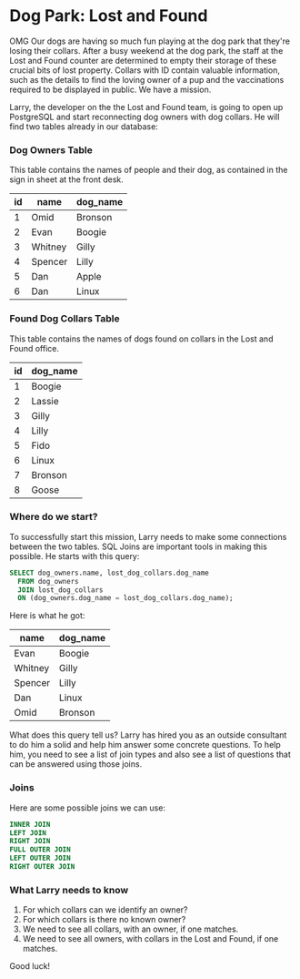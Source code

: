 # Dog Park: Lost and Found

OMG Our dogs are having so much fun playing at the dog park that they're losing their collars. After a busy weekend at the dog park, the staff at the Lost and Found counter are determined to empty their storage of these crucial bits of lost property. Collars with ID contain valuable information, such as the details to find the loving owner of a pup and the vaccinations required to be displayed in public. We have a mission.

Larry, the developer on the the Lost and Found team, is going to open up PostgreSQL and start reconnecting dog owners with dog collars. He will find two tables already in our database:

### Dog Owners Table

This table contains the names of people and their dog, as contained in the sign in sheet at the front desk.

| id |  name   | dog_name
|----|---------|----------
|  1 | Omid    | Bronson
|  2 | Evan    | Boogie
|  3 | Whitney | Gilly
|  4 | Spencer | Lilly
|  5 | Dan     | Apple
|  6 | Dan     | Linux

### Found Dog Collars Table

This table contains the names of dogs found on collars in the Lost and Found office.

| id | dog_name  
|----|----------  
|  1 | Boogie  
|  2 | Lassie  
|  3 | Gilly  
|  4 | Lilly  
|  5 | Fido  
|  6 | Linux  
|  7 | Bronson  
|  8 | Goose  

### Where do we start?

To successfully start this mission, Larry needs to make some connections between the two tables. SQL Joins are important tools in making this possible. He starts with this query:

```SQL  
SELECT dog_owners.name, lost_dog_collars.dog_name  
  FROM dog_owners  
  JOIN lost_dog_collars  
  ON (dog_owners.dog_name = lost_dog_collars.dog_name);
```

Here is what he got:

|  name   | dog_name
|---------|----------
| Evan    | Boogie
| Whitney | Gilly
| Spencer | Lilly
| Dan     | Linux
| Omid    | Bronson

What does this query tell us? Larry has hired you as an outside consultant to do him a solid and help him answer some concrete questions. To help him, you need to see a list of join types and also see a list of questions that can be answered using those joins.

### Joins

Here are some possible joins we can use:

```SQL
INNER JOIN
LEFT JOIN
RIGHT JOIN
FULL OUTER JOIN
LEFT OUTER JOIN
RIGHT OUTER JOIN
```

### What Larry needs to know

1. For which collars can we identify an owner?
2. For which collars is there no known owner?
3. We need to see all collars, with an owner, if one matches.
4. We need to see all owners, with collars in the Lost and Found, if one matches.

Good luck!
